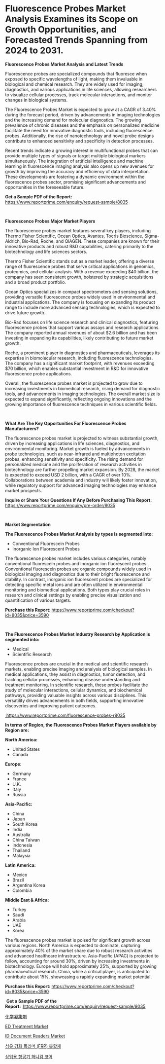 <p><h1>Fluorescence Probes Market Analysis Examines its Scope on Growth Opportunities, and Forecasted Trends Spanning from 2024 to 2031.</h1></p><p><strong>Fluorescence Probes Market Analysis and Latest Trends</strong></p>
<p><p>Fluorescence probes are specialized compounds that fluoresce when exposed to specific wavelengths of light, making them invaluable in biological and chemical research. They are widely used for imaging, diagnostics, and various applications in life sciences, allowing researchers to visualize cellular processes, track molecular interactions, and monitor changes in biological systems.</p><p>The Fluorescence Probes Market is expected to grow at a CAGR of 3.40% during the forecast period, driven by advancements in imaging technologies and the increasing demand for molecular diagnostics. The growing prevalence of chronic diseases and the emphasis on personalized medicine facilitate the need for innovative diagnostic tools, including fluorescence probes. Additionally, the rise of nanotechnology and novel probe designs contribute to enhanced sensitivity and specificity in detection processes.</p><p>Recent trends indicate a growing interest in multifunctional probes that can provide multiple types of signals or target multiple biological markers simultaneously. The integration of artificial intelligence and machine learning in fluorescence imaging analysis also opens up new avenues for growth by improving the accuracy and efficiency of data interpretation. These developments are fostering a dynamic environment within the fluorescence probes sector, promising significant advancements and opportunities in the foreseeable future.</p></p>
<p><strong>Get a Sample PDF of the Report:&nbsp;</strong> <a href="https://www.reportprime.com/enquiry/request-sample/8035">https://www.reportprime.com/enquiry/request-sample/8035</a></p>
<p>&nbsp;</p>
<p><strong>Fluorescence Probes Major Market Players</strong></p>
<p><p>The fluorescence probes market features several key players, including Thermo Fisher Scientific, Ocean Optics, Avantes, Tocris Bioscience, Sigma-Aldrich, Bio-Rad, Roche, and QIAGEN. These companies are known for their innovative products and robust R&D capabilities, catering primarily to the biotechnology and life sciences sectors.</p><p>Thermo Fisher Scientific stands out as a market leader, offering a diverse range of fluorescence probes that serve critical applications in genomics, proteomics, and cellular analysis. With a revenue exceeding $40 billion, the company has seen consistent growth, bolstered by strategic acquisitions and a broad product portfolio.</p><p>Ocean Optics specializes in compact spectrometers and sensing solutions, providing versatile fluorescence probes widely used in environmental and industrial applications. The company is focusing on expanding its product range to include more advanced sensing technologies, which is expected to drive future growth.</p><p>Bio-Rad focuses on life science research and clinical diagnostics, featuring fluorescence probes that support various assays and research applications. The company reported annual revenues of about $2.6 billion and has been investing in expanding its capabilities, likely contributing to future market growth.</p><p>Roche, a prominent player in diagnostics and pharmaceuticals, leverages its expertise in biomolecular research, including fluorescence technologies. The company has a significant market footprint, with revenues exceeding $70 billion, which enables substantial investment in R&D for innovative fluorescence probe applications.</p><p>Overall, the fluorescence probes market is projected to grow due to increasing investments in biomedical research, rising demand for diagnostic tools, and advancements in imaging technologies. The overall market size is expected to expand significantly, reflecting ongoing innovations and the growing importance of fluorescence techniques in various scientific fields.</p></p>
<p>&nbsp;</p>
<p><strong>What Are The Key Opportunities For Fluorescence Probes Manufacturers?</strong></p>
<p><p>The fluorescence probes market is projected to witness substantial growth, driven by increasing applications in life sciences, diagnostics, and environmental monitoring. Market growth is fueled by advancements in probe technologies, such as near-infrared and multiphoton excitation probes, enhancing sensitivity and specificity. The rising demand for personalized medicine and the proliferation of research activities in biotechnology are further propelling market expansion. By 2028, the market is expected to exceed USD 2 billion, with a CAGR of over 10%. Collaborations between academia and industry will likely foster innovation, while regulatory support for advanced imaging technologies may enhance market prospects.</p></p>
<p><strong>Inquire or Share Your Questions If Any Before Purchasing This Report:</strong> <a href="https://www.reportprime.com/enquiry/pre-order/8035">https://www.reportprime.com/enquiry/pre-order/8035</a></p>
<p>&nbsp;</p>
<p><strong>Market Segmentation</strong></p>
<p><strong>The Fluorescence Probes Market Analysis by types is segmented into:</strong></p>
<p><ul><li>Conventional Fluorescein Probes</li><li>Inorganic Ion Fluorescent Probes</li></ul></p>
<p><p>The fluorescence probes market includes various categories, notably conventional fluorescein probes and inorganic ion fluorescent probes. Conventional fluorescein probes are organic compounds widely used in biological imaging and diagnostics due to their bright fluorescence and stability. In contrast, inorganic ion fluorescent probes are specialized for detecting specific metal ions and are often utilized in environmental monitoring and biomedical applications. Both types play crucial roles in research and clinical settings by enabling precise visualization and quantification of various targets.</p></p>
<p><strong>Purchase this Report:&nbsp;</strong><a href="https://www.reportprime.com/checkout?id=8035&price=3590">https://www.reportprime.com/checkout?id=8035&price=3590</a></p>
<p>&nbsp;</p>
<p><strong>The Fluorescence Probes Market Industry Research by Application is segmented into:</strong></p>
<p><ul><li>Medical</li><li>Scientific Research</li></ul></p>
<p><p>Fluorescence probes are crucial in the medical and scientific research markets, enabling precise imaging and analysis of biological samples. In medical applications, they assist in diagnostics, tumor detection, and tracking cellular processes, enhancing disease understanding and treatment monitoring. In scientific research, these probes facilitate the study of molecular interactions, cellular dynamics, and biochemical pathways, providing valuable insights across various disciplines. This versatility drives advancements in both fields, supporting innovative discoveries and improving patient outcomes.</p></p>
<p><a href="https://www.reportprime.com/fluorescence-probes-r8035">&nbsp;https://www.reportprime.com/fluorescence-probes-r8035</a></p>
<p><strong>In terms of Region, the Fluorescence Probes Market Players available by Region are:</strong></p>
<p>
    <p> <strong> North America: </strong>
        <ul>
            <li>United States</li>
            <li>Canada</li>
        </ul>
        </p> 
    <p> <strong> Europe: </strong>
        <ul>
            <li>Germany</li>
            <li>France</li>
            <li>U.K.</li>
            <li>Italy</li>
            <li>Russia</li>
        </ul>
        </p> 
    <p> <strong> Asia-Pacific: </strong>
        <ul>
            <li>China</li>
            <li>Japan</li>
            <li>South Korea</li>
            <li>India</li>
            <li>Australia</li>
            <li>China Taiwan</li>
            <li>Indonesia</li>
            <li>Thailand</li>
            <li>Malaysia</li>
        </ul>
        </p> 
    <p> <strong> Latin America: </strong>
        <ul>
            <li>Mexico</li>
            <li>Brazil</li>
            <li>Argentina Korea</li>
            <li>Colombia</li>
        </ul>
        </p> 
    <p> <strong> Middle East & Africa: </strong>
        <ul>
            <li>Turkey</li>
            <li>Saudi</li>
            <li>Arabia</li>
            <li>UAE</li>
            <li>Korea</li>
        </ul>
    </p>
    </p>
<p><p>The fluorescence probes market is poised for significant growth across various regions. North America is expected to dominate, capturing approximately 40% of the market share due to robust research activities and advanced healthcare infrastructure. Asia-Pacific (APAC) is projected to follow, accounting for around 30%, driven by increasing investments in biotechnology. Europe will hold approximately 25%, supported by growing pharmaceutical research. China, while a critical player, is anticipated to contribute about 15%, showcasing a rapidly expanding market potential.</p></p>
<p><strong>Purchase this Report: </strong><a href="https://www.reportprime.com/checkout?id=8035&price=3590">https://www.reportprime.com/checkout?id=8035&price=3590</a></p>
<p>&nbsp;<strong>Get a Sample PDF of the Report:&nbsp;&nbsp;</strong><a href="https://www.reportprime.com/enquiry/request-sample/8035">https://www.reportprime.com/enquiry/request-sample/8035</a></p>
<p><strong></strong></p>
<p><p><a href="https://medium.com/@susanjprice2023/chemical-flocculant-market-%E3%81%AF-%E3%82%B3%E3%82%B9%E3%83%88%E7%AE%A1%E7%90%86%E3%81%A8%E5%8A%B9%E7%8E%87%E5%90%91%E4%B8%8A%E3%82%92%E5%84%AA%E5%85%88%E3%81%97%E3%81%BE%E3%81%99-%E3%81%95%E3%82%89%E3%81%AB-%E5%A0%B1%E5%91%8A%E6%9B%B8%E3%81%AF%E5%B8%82%E5%A0%B4%E3%81%AE%E9%9C%80%E8%A6%81%E9%9D%A2%E3%81%A8%E4%BE%9B%E7%B5%A6%E9%9D%A2%E3%81%AE%E4%B8%A1%E6%96%B9%E3%82%92%E3%82%AB%E3%83%90%E3%83%BC%E3%81%97%E3%81%A6%E3%81%84%E3%81%BE%E3%81%99-chemical-flocculant-06042d25e11d">化学凝集剤</a></p><p><a href="https://www.linkedin.com/pulse/ed-treatment-market-industry-trends-forecast-period-from-2024-4wi8e?trackingId=GFBtLuygRN6hfcNxHmu3Pw%3D%3D">ED Treatment Market</a></p><p><a href="https://issuu.com/reportprime-2/docs/id-document-readers-market-size-203_a35dfa0082a3ad">ID Document Readers Market</a></p><p><a href="https://medium.com/@feliciasummers98/fiber-reinforced-polymer-frp-composite-market-%EC%9D%98-%EA%B8%80%EB%A1%9C%EB%B2%8C-%EC%8B%9C%EC%9E%A5-%EA%B0%9C%EC%9A%94%EB%8A%94-%EC%A0%84-%EC%84%B8%EA%B3%84-%EB%B0%8F-%EC%A3%BC%EC%9A%94-%EC%8B%9C%EC%9E%A5%EC%9D%98-%EC%82%B0%EC%97%85%EC%97%90-%EC%98%81%ED%96%A5%EC%9D%84-%EB%AF%B8%EC%B9%98%EB%8A%94-%EC%A3%BC%EC%9A%94-%ED%8A%B8%EB%A0%8C%EB%93%9C%EC%97%90-%EB%8C%80%ED%95%9C-355d36534116">섬유 강화 폴리머 (FRP) 복합재</a></p><p><a href="https://medium.com/@percyhagernes9778/commercial-aircraft-honeycomb-core-market-%EC%9D%98-%EA%B8%80%EB%A1%9C%EB%B2%8C-%EC%8B%9C%EC%9E%A5-%EA%B0%9C%EC%9A%94%EB%8A%94-%EC%A0%84-%EC%84%B8%EA%B3%84-%EB%B0%8F-%EC%A3%BC%EC%9A%94-%EC%8B%9C%EC%9E%A5%EC%9D%98-%EC%82%B0%EC%97%85%EC%97%90-%EC%98%81%ED%96%A5%EC%9D%84-%EB%AF%B8%EC%B9%98%EB%8A%94-%EC%A3%BC%EC%9A%94-%ED%8A%B8%EB%A0%8C%EB%93%9C%EC%97%90-%EB%8C%80%ED%95%9C-%EB%8F%85%ED%8A%B9%ED%95%9C-b6835a51022b">상업용 항공기 허니컴 코어</a></p></p>